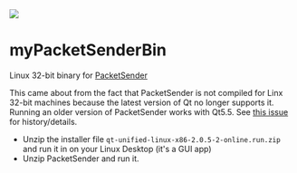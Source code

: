 <img src="https://img.shields.io/badge/Say%20Thanks-!-1EAEDB.svg">

# myPacketSenderBin
Linux 32-bit binary for [PacketSender](https://github.com/dannagle/PacketSender)

This came about from the fact that PacketSender is not compiled for Linx 32-bit machines because the latest version of Qt no longer supports it. Running an older version of PacketSender works with Qt5.5. See [this issue](qt-unified-linux-x86-2.0.5-2-online.run.zip) for history/details.

- Unzip the installer file `qt-unified-linux-x86-2.0.5-2-online.run.zip` and run it in on your Linux Desktop (it's a GUI app)
- Unzip PacketSender and run it.
